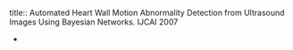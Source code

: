 title:: Automated Heart Wall Motion Abnormality Detection from Ultrasound Images Using Bayesian Networks. IJCAI 2007

-